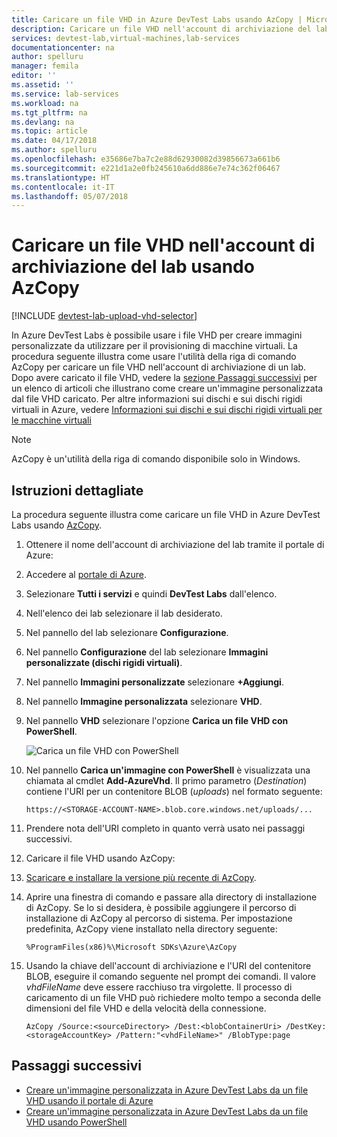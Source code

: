 ```yaml
---
title: Caricare un file VHD in Azure DevTest Labs usando AzCopy | Microsoft Docs
description: Caricare un file VHD nell'account di archiviazione del lab usando AzCopy
services: devtest-lab,virtual-machines,lab-services
documentationcenter: na
author: spelluru
manager: femila
editor: ''
ms.assetid: ''
ms.service: lab-services
ms.workload: na
ms.tgt_pltfrm: na
ms.devlang: na
ms.topic: article
ms.date: 04/17/2018
ms.author: spelluru
ms.openlocfilehash: e35686e7ba7c2e88d62930082d39856673a661b6
ms.sourcegitcommit: e221d1a2e0fb245610a6dd886e7e74c362f06467
ms.translationtype: HT
ms.contentlocale: it-IT
ms.lasthandoff: 05/07/2018
---
```

# <a name="upload-vhd-file-to-labs-storage-account-using-azcopy"></a>Caricare un file VHD nell'account di archiviazione del lab usando AzCopy

[!INCLUDE [devtest-lab-upload-vhd-selector](../../includes/devtest-lab-upload-vhd-selector.md)]

In Azure DevTest Labs è possibile usare i file VHD per creare immagini personalizzate da utilizzare per il provisioning di macchine virtuali. La procedura seguente illustra come usare l'utilità della riga di comando AzCopy per caricare un file VHD nell'account di archiviazione di un lab. Dopo avere caricato il file VHD, vedere la [sezione Passaggi successivi](#next-steps) per un elenco di articoli che illustrano come creare un'immagine personalizzata dal file VHD caricato. Per altre informazioni sui dischi e sui dischi rigidi virtuali in Azure, vedere [Informazioni sui dischi e sui dischi rigidi virtuali per le macchine virtuali](../virtual-machines/linux/about-disks-and-vhds.md)

> [!NOTE] 
>  
> AzCopy è un'utilità della riga di comando disponibile solo in Windows.

## <a name="step-by-step-instructions"></a>Istruzioni dettagliate

La procedura seguente illustra come caricare un file VHD in Azure DevTest Labs usando [AzCopy](http://aka.ms/downloadazcopy). 

1. Ottenere il nome dell'account di archiviazione del lab tramite il portale di Azure:

1. Accedere al [portale di Azure](http://go.microsoft.com/fwlink/p/?LinkID=525040).

1. Selezionare **Tutti i servizi** e quindi **DevTest Labs** dall'elenco.

1. Nell'elenco dei lab selezionare il lab desiderato.  

1. Nel pannello del lab selezionare **Configurazione**. 

1. Nel pannello **Configurazione** del lab selezionare **Immagini personalizzate (dischi rigidi virtuali)**.

1. Nel pannello **Immagini personalizzate** selezionare **+Aggiungi**. 

1. Nel pannello **Immagine personalizzata** selezionare **VHD**.

1. Nel pannello **VHD** selezionare l'opzione **Carica un file VHD con PowerShell**.

    ![Carica un file VHD con PowerShell](./media/devtest-lab-upload-vhd-using-azcopy/upload-image-using-psh.png)

1. Nel pannello **Carica un'immagine con PowerShell** è visualizzata una chiamata al cmdlet **Add-AzureVhd**. Il primo parametro (*Destination*) contiene l'URI per un contenitore BLOB (*uploads*) nel formato seguente:

    ```
    https://<STORAGE-ACCOUNT-NAME>.blob.core.windows.net/uploads/...
    ``` 

1. Prendere nota dell'URI completo in quanto verrà usato nei passaggi successivi.

1. Caricare il file VHD usando AzCopy:
 
1. [Scaricare e installare la versione più recente di AzCopy](http://aka.ms/downloadazcopy).

1. Aprire una finestra di comando e passare alla directory di installazione di AzCopy. Se lo si desidera, è possibile aggiungere il percorso di installazione di AzCopy al percorso di sistema. Per impostazione predefinita, AzCopy viene installato nella directory seguente:

    ```command-line
    %ProgramFiles(x86)%\Microsoft SDKs\Azure\AzCopy
    ```

1. Usando la chiave dell'account di archiviazione e l'URI del contenitore BLOB, eseguire il comando seguente nel prompt dei comandi. Il valore *vhdFileName* deve essere racchiuso tra virgolette. Il processo di caricamento di un file VHD può richiedere molto tempo a seconda delle dimensioni del file VHD e della velocità della connessione.   

    ```command-line
    AzCopy /Source:<sourceDirectory> /Dest:<blobContainerUri> /DestKey:<storageAccountKey> /Pattern:"<vhdFileName>" /BlobType:page
    ```

## <a name="next-steps"></a>Passaggi successivi

- [Creare un'immagine personalizzata in Azure DevTest Labs da un file VHD usando il portale di Azure](devtest-lab-create-template.md)
- [Creare un'immagine personalizzata in Azure DevTest Labs da un file VHD usando PowerShell](devtest-lab-create-custom-image-from-vhd-using-powershell.md)